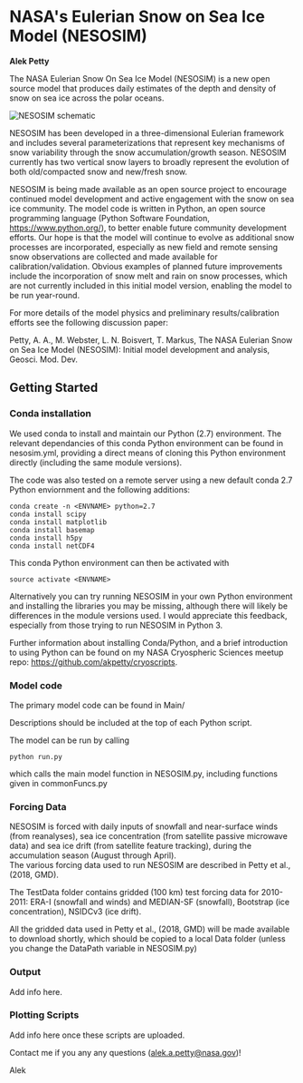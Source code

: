 # NASA's Eulerian Snow on Sea Ice Model (NESOSIM)
**Alek Petty**

The NASA Eulerian Snow On Sea Ice Model (NESOSIM) is a new open source model that produces daily estimates of the depth and density of snow on sea ice across the polar oceans.

![NESOSIM schematic](schamtic.jpg?raw=true "NESOSIM V1 schematic")

NESOSIM has been developed in a three-dimensional Eulerian framework and includes several parameterizations that represent key mechanisms of snow variability through the snow accumulation/growth season. NESOSIM currently has two vertical snow layers to broadly represent the evolution of both old/compacted snow and new/fresh snow. 

NESOSIM is being made available as an open source project to encourage continued model development and active engagement with the snow on sea ice community. The model code is written in Python, an open source programming language (Python Software Foundation, https://www.python.org/), to better enable future community development efforts. Our hope is that the model will continue to evolve as additional snow processes are incorporated, especially as new field and remote sensing snow observations are collected and made available for calibration/validation. Obvious examples of planned future improvements include the incorporation of snow melt and rain on snow processes, which are not currently included in this initial model version, enabling the model to be run year-round.

For more details of the model physics and preliminary results/calibration efforts see the following discussion paper:

Petty, A. A., M. Webster, L. N. Boisvert, T. Markus, The NASA Eulerian Snow on Sea Ice Model (NESOSIM): Initial model development and analysis, Geosci. Mod. Dev.


## Getting Started

### Conda installation

We used conda to install and maintain our Python (2.7) environment. The relevant dependancies of this conda Python environment can be found in nesosim.yml, providing a direct means of cloning this Python environment directly (including the same module versions). 

The code was also tested on a remote server using a new default conda 2.7 Python enviornment and the following additions:

```
conda create -n <ENVNAME> python=2.7
conda install scipy
conda install matplotlib
conda install basemap
conda install h5py
conda install netCDF4
```
This conda Python environment can then be activated with 

```
source activate <ENVNAME>
```

Alternatively you can try running NESOSIM in your own Python environment and installing the libraries you may be missing, although there will likely be differences in the module versions used. I would appreciate this feedback, especially from those trying to run NESOSIM in Python 3.

Further information about installing Conda/Python, and a brief introduction to using Python can be found on my NASA Cryospheric Sciences meetup repo: https://github.com/akpetty/cryoscripts.

### Model code

The primary model code can be found in Main/

Descriptions should be included at the top of each Python script. 

The model can be run by calling 

```
python run.py
```
which calls the main model function in NESOSIM.py, including functions given in commonFuncs.py


### Forcing Data

NESOSIM is forced with daily inputs of snowfall and near-surface winds (from reanalyses), sea ice concentration (from satellite passive microwave data) and sea ice drift (from satellite feature tracking), during the accumulation season (August through April).  
The various forcing data used to run NESOSIM are described in Petty et al., (2018, GMD).

The TestData folder contains gridded (100 km) test forcing data for 2010-2011: ERA-I (snowfall and winds) and MEDIAN-SF (snowfall), Bootstrap (ice concentration), NSIDCv3 (ice drift). 

All the gridded data used in Petty et al., (2018, GMD) will be made available to download shortly, which should be copied to a local Data folder (unless you change the DataPath variable in NESOSIM.py)

### Output

Add info here.

### Plotting Scripts

Add info here once these scripts are uploaded.

Contact me if you any any questions (alek.a.petty@nasa.gov)!

Alek



